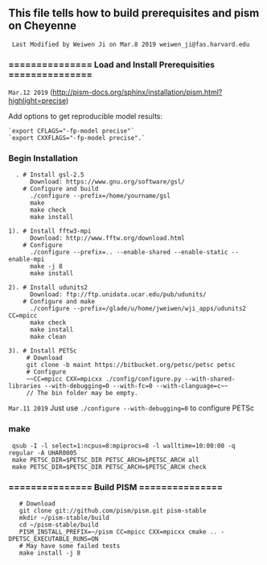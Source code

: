 ## This file tells how to build prerequisites and pism on Cheyenne
``` Last Modified by Weiwen Ji on Mar.8 2019 weiwen_ji@fas.harvard.edu```

###   ===============   Load and Install Prerequisities   ===============

`Mar.12 2019`  (http://pism-docs.org/sphinx/installation/pism.html?highlight=precise)
    
   Add options to get reproducible model results:
   
    `export CFLAGS="-fp-model precise"`
    `export CXXFLAGS="-fp-model precise".` 
    
### Begin Installation    
     
      . # Install gsl-2.5
          Download: https://www.gnu.org/software/gsl/
        # Configure and build
          ./configure --prefix=/home/yourname/gsl
          make 
          make check 
          make install
     
    1). # Install fftw3-mpi
          Download: http://www.fftw.org/download.html
        # Configure
          ./configure --prefix=.. --enable-shared --enable-static --enable-mpi 
          make -j 8
          make install

    2). # Install udunits2
          Download: ftp://ftp.unidata.ucar.edu/pub/udunits/
        # Configure and make
          ./configure --prefix=/glade/u/home/jweiwen/wji_apps/udunits2 CC=mpicc
          make check
          make install
          make clean
          
    3). # Install PETSc
         # Download
         git clone -b maint https://bitbucket.org/petsc/petsc petsc
         # Configure
         ~~CC=mpicc CXX=mpicxx ./config/configure.py --with-shared-libraries --with-debugging=0 --with-fc=0 --with-clanguage=c~~
         // The bin folder may be empty.

`Mar.11 2019`
        Just use `./configure --with-debugging=0` to configure PETSc         

  ### make
     qsub -I -l select=1:ncpus=8:mpiprocs=8 -l walltime=10:00:00 -q regular -A UHAR0005
     make PETSC_DIR=$PETSC_DIR PETSC_ARCH=$PETSC_ARCH all
     make PETSC_DIR=$PETSC_DIR PETSC_ARCH=$PETSC_ARCH check
         
###   ===============   Build PISM   ===============

```
   # Download  
   git clone git://github.com/pism/pism.git pism-stable
   mkdir ~/pism-stable/build
   cd ~/pism-stable/build
   PISM_INSTALL_PREFIX=~/pism CC=mpicc CXX=mpicxx cmake .. -DPETSC_EXECUTABLE_RUNS=ON
   # May have some failed tests
   make install -j 8
 ```
